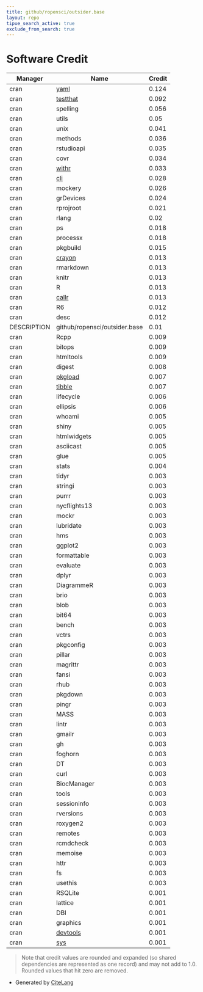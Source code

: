 ```yaml
---
title: github/ropensci/outsider.base
layout: repo
tipue_search_active: true
exclude_from_search: true
---
```

# Software Credit

|Manager|Name|Credit|
|-------|----|------|
|cran|[yaml](https://github.com/vubiostat/r-yaml/)|0.124|
|cran|[testthat](https://testthat.r-lib.org)|0.092|
|cran|spelling|0.056|
|cran|utils|0.05|
|cran|unix|0.041|
|cran|methods|0.036|
|cran|rstudioapi|0.035|
|cran|covr|0.034|
|cran|[withr](https://withr.r-lib.org)|0.033|
|cran|[cli](https://cli.r-lib.org)|0.028|
|cran|mockery|0.026|
|cran|grDevices|0.024|
|cran|rprojroot|0.021|
|cran|rlang|0.02|
|cran|ps|0.018|
|cran|processx|0.018|
|cran|pkgbuild|0.015|
|cran|[crayon](https://github.com/r-lib/crayon#readme)|0.013|
|cran|rmarkdown|0.013|
|cran|knitr|0.013|
|cran|R|0.013|
|cran|[callr](https://callr.r-lib.org)|0.013|
|cran|R6|0.012|
|cran|desc|0.012|
|DESCRIPTION|github/ropensci/outsider.base|0.01|
|cran|Rcpp|0.009|
|cran|bitops|0.009|
|cran|htmltools|0.009|
|cran|digest|0.008|
|cran|[pkgload](https://github.com/r-lib/pkgload)|0.007|
|cran|[tibble](https://tibble.tidyverse.org/)|0.007|
|cran|lifecycle|0.006|
|cran|ellipsis|0.006|
|cran|whoami|0.005|
|cran|shiny|0.005|
|cran|htmlwidgets|0.005|
|cran|asciicast|0.005|
|cran|glue|0.005|
|cran|stats|0.004|
|cran|tidyr|0.003|
|cran|stringi|0.003|
|cran|purrr|0.003|
|cran|nycflights13|0.003|
|cran|mockr|0.003|
|cran|lubridate|0.003|
|cran|hms|0.003|
|cran|ggplot2|0.003|
|cran|formattable|0.003|
|cran|evaluate|0.003|
|cran|dplyr|0.003|
|cran|DiagrammeR|0.003|
|cran|brio|0.003|
|cran|blob|0.003|
|cran|bit64|0.003|
|cran|bench|0.003|
|cran|vctrs|0.003|
|cran|pkgconfig|0.003|
|cran|pillar|0.003|
|cran|magrittr|0.003|
|cran|fansi|0.003|
|cran|rhub|0.003|
|cran|pkgdown|0.003|
|cran|pingr|0.003|
|cran|MASS|0.003|
|cran|lintr|0.003|
|cran|gmailr|0.003|
|cran|gh|0.003|
|cran|foghorn|0.003|
|cran|DT|0.003|
|cran|curl|0.003|
|cran|BiocManager|0.003|
|cran|tools|0.003|
|cran|sessioninfo|0.003|
|cran|rversions|0.003|
|cran|roxygen2|0.003|
|cran|remotes|0.003|
|cran|rcmdcheck|0.003|
|cran|memoise|0.003|
|cran|httr|0.003|
|cran|fs|0.003|
|cran|usethis|0.003|
|cran|RSQLite|0.001|
|cran|lattice|0.001|
|cran|DBI|0.001|
|cran|graphics|0.001|
|cran|[devtools](https://devtools.r-lib.org/)|0.001|
|cran|[sys](https://github.com/jeroen/sys)|0.001|


> Note that credit values are rounded and expanded (so shared dependencies are represented as one record) and may not add to 1.0. Rounded values that hit zero are removed.


- Generated by [CiteLang](https://github.com/vsoch/citelang)
